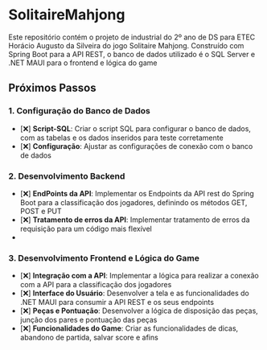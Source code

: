 # SolitaireMahjong
Este repositório contém o projeto de industrial do 2º ano de DS para ETEC Horácio Augusto da Silveira do jogo Solitaire Mahjong. Construído com Spring Boot para a API REST,  o banco de dados utilizado é o SQL Server e .NET MAUI para o frontend e lógica do game

## Próximos Passos

### 1. **Configuração do Banco de Dados**

- [❌] **Script-SQL**: Criar o script SQL para configurar o banco de dados, com as tabelas e os dados inseridos para teste corretamente
- [❌] **Configuração**: Ajustar as configurações de conexão com o banco de dados

### 2. **Desenvolvimento Backend**

- [❌] **EndPoints da API**: Implementar os Endpoints da API rest do Spring Boot para a classificação dos jogadores, definindo os métodos GET, POST e PUT
- [❌] **Tratamento de erros da API**: Implementar tratamento de erros da requisição para um código mais flexível
- 
### 3. **Desenvolvimento Frontend e Lógica do Game**

- [❌] **Integração com a API**: Implementar a lógica para realizar a conexão com a API para a classificação dos jogadores
- [❌] **Interface do Usuário**: Desenvolver a tela e as funcionalidades do .NET MAUI para consumir a API REST e os seus endpoints
- [❌] **Peças e Pontuação**: Desenvolver a lógica de disposição das peças, junção dos pares e pontuação das peças
- [❌] **Funcionalidades do Game**: Criar as funcionalidades de dicas, abandono de partida, salvar score e afins


